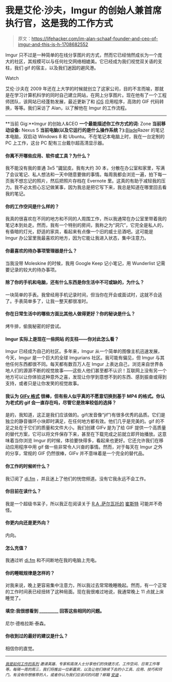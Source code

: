 # 我是艾伦·沙夫，Imgur 的创始人兼首席执行官，这是我的工作方式

> 原文：<https://lifehacker.com/im-alan-schaaf-founder-and-ceo-of-imgur-and-this-is-h-1708682552>

Imgur 只不过是一种简单的在线分享图片的方式，然而它已经悄然成长为一个庞大的社区，其规模可以与任何社交网络相媲美。它已经成为我们视觉双关语的支柱，我们 gif 的宿主，以及我们迷因的避风港。

Watch

艾伦·沙夫在 2009 年还在上大学的时候就创立了这家公司，目的不言而喻，那就是在学习计算机科学的同时自己建立网站，在网上分享图片。现在他有了一个工程师团队，该网站已经蓬勃发展，最近更新了和 [iOS](https://itunes.apple.com/us/app/imgur/id639881495?mt=8) 应用程序，高效的 GIF 代码转换，等等。我们采访了 Alan，以了解他在 Imgur 的工作流程。

* * *

**当前 Gig:**Imgur 的创始人&CEO
**一个最能描述你工作方式的词:** Zone
**当前移动设备:** Nexus 5
**当前电脑(以及它运行的是什么操作系统？):**[Blade](http://www.razerzone.com/gaming-systems/razer-blade)Razer 的笔记本电脑，双启动 Windows 8 和 Ubuntu。不在笔记本电脑上时，我在一台定制的 PC 上工作，这台 PC 配有三台戴尔超高清显示器。

#### 你离不开哪些应用、软件或工具？为什么？

我不能没有我的普通 3x5 "鼹鼠皮。我有大约 30 本，分散在办公室和家里，写满了会议笔记、私人想法和一天中随意要做的事情。每周我都会浏览一遍，拍下每一页我不想忘记的照片，然后把照片存档在 Evernote 里。这真的有助于减轻我的压力。我不必太担心忘记做某事，因为我总是把它写下来，我总是知道在哪里回去看我的笔记。

#### 你的工作空间是什么样的？

我真的很喜欢在不同的地方和不同的人周围工作，所以我通常在办公室里带着我的笔记本到处走。然而，我有一个特别的房间，我称之为“洞穴”，它完全是私人的，有昏暗的灯光，舒适的家具，看起来有点像一个旧的威士忌酒吧。这可能是 Imgur 办公室里我最喜欢的地方，因为它能让我进入状态，集中注意力。

#### 你最喜欢的待办事项管理器是什么？

当我没带 Moleskine 的时候，我用 Google Keep 记小笔记，用 Wunderlist 记需要记录的较大的待办事项。

#### 除了你的手机和电脑，还有什么东西是你生活中不可或缺的，为什么？

一块简单的手表。我曾经用手机记录时间，但当你在开会或面试时，这就不合适了。手表简单多了，让我一整天都很准时。

#### 你在日常生活中的哪些方面比其他人做得更好？你的秘诀是什么？

烤牛排，偷我秘密的好尝试。

#### Imgur 实际上是现在一些网站 的支柱——你对此怎么看？

Imgur 已经成为自己的社区。多年来，Imgur 从一个简单的图像主机迅速发展，今天，Imgur 是一个巨大的全球 Imgurians 社区。我可能有偏见，但 Imgur 与其他任何东西都很不同。每天都有数百万人在 Imgur 上表达自己，浏览来自世界各地人们的源源不断的视觉故事——这些人他们甚至都不认识！互联网上没有另一个地方可以让你体验这种意外之喜，发现让你学到意想不到的东西、感到振奋或得到支持，或者只是让你发笑的视觉故事。

#### 我认为 [GIFv 格式](http://imgur.com/blog/2014/10/09/introducing-gifv/) 很棒，但有些人似乎真的不愿意切换到基于 MP4 的格式。你认为老式的 gif 会一直存在吗，尽管它是效率较低的选择？

是的，我知道，这正是我们应该做的。gif(发音像“jif”)有很多优秀的品质。它们是独立的静音循环小块即时满足，在任何地方都有效。他们几乎是完美的。gif 的不足之处在于它们的质量和文件大小。我们创建 GIFv 是为了给 GIF 提供一个高质量的替代方案，它可以将文件保存下来，甚至在下载完成之前就立即开始播放。这意味着当你浏览 Imgur 的时候，体验要快得多，看起来也更好。它还允许我们在移动应用程序中用 gif 做一些非常令人兴奋的事情。然而，对于每天在 Imgur 之外的分享，常规的 GIF 仍然很棒，GIFv 并不意味着是一个完全的替代品。

#### 你工作的时候听什么？

我订阅了 [di.fm](http://di.fm) ，并且迷上了他们的恍惚频道。没有它我永远不会工作。

#### 你目前在读什么？

我是一个超级书呆子，所以我正在阅读关于 [R.A .萨尔瓦托的](http://www.rasalvatore.com/) [崔斯特](https://www.amazon.com/dp/0786939532?asc_campaign=InlineText&asc_refurl=https://lifehacker.com/im-alan-schaaf-founder-and-ceo-of-imgur-and-this-is-h-1708682552&asc_source=&linkCode=ogi&psc=1&smid=ATVPDKIKX0DER&tag=kinjalifehackerlink-20&th=1) 可能并不奇怪。

#### 你更内向还是更外向？

内向。

#### 怎么充值？

我通过听 [di.fm](http://di.fm) 和不间断地在我的电脑上充电。

#### 你的睡眠规律是怎样的？

对我来说，晚上更容易集中注意力，所以我过去常常晚睡晚起。然而，有一个正常的工作时间表已经扭转了这种局面。现在我很难过地说，我通常晚上 11 点就上床睡觉了。

#### 填空:我很想看到 _________ 回答这些相同的问题。

尼尔·德格拉斯·泰森。

#### 你收到过的最好的建议是什么？

相信你的直觉。

* * *

<small></small>*[<small>*我是如何工作的系列*</small>](http://lifehacker.com/how-i-work/) <small>*邀请英雄、专家和高效人士分享他们的快捷方式、工作空间、日常工作等等。每隔一周的周三，我们将推出一位新嘉宾，以及让他们继续下去的小工具、应用、技巧和窍门。有没有你想推荐的人，或者你认为我们应该问的问题？邮箱*</small> [<small>*安迪*</small>](mailto:andy@lifehacker.com) <small>*。*</small>*